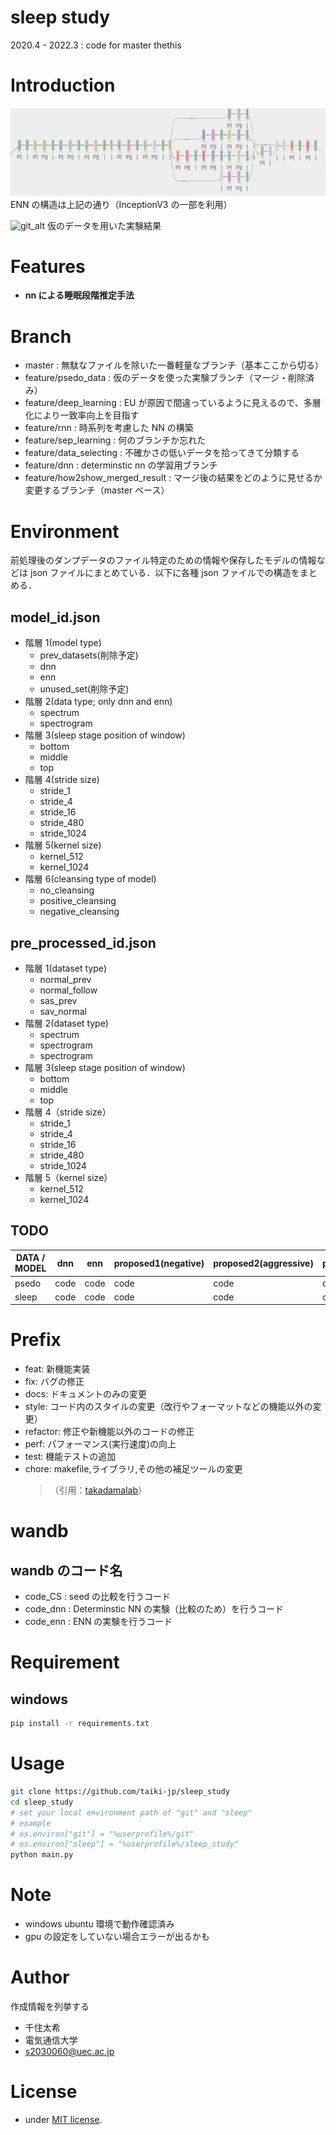 # sleep study

2020.4 - 2022.3 : code for master thethis

# Introduction

![net_alt](gallery/my_network.png "my_network")
ENN の構造は上記の通り（InceptionV3 の一部を利用）

![git_alt](gallery/out.gif "my_psedo")
仮のデータを用いた実験結果

# Features

- <strong>nn による睡眠段階推定手法</strong>

# Branch

- master : 無駄なファイルを除いた一番軽量なブランチ（基本ここから切る）
- feature/psedo_data : 仮のデータを使った実験ブランチ（マージ・削除済み）
- feature/deep_learning : EU が原因で間違っているように見えるので、多層化により一致率向上を目指す
- feature/rnn : 時系列を考慮した NN の構築
- feature/sep_learning : 何のブランチか忘れた
- feature/data_selecting : 不確かさの低いデータを拾ってきて分類する
- feature/dnn : determinstic nn の学習用ブランチ
- feature/how2show_merged_result : マージ後の結果をどのように見せるか変更するブランチ（master ベース）

# Environment

前処理後のダンプデータのファイル特定のための情報や保存したモデルの情報などは json ファイルにまとめている．以下に各種 json ファイルでの構造をまとめる．

## model_id.json

- 階層 1(model type)
  - prev_datasets(削除予定)
  - dnn
  - enn
  - unused_set(削除予定)
- 階層 2(data type; only dnn and enn)
  - spectrum
  - spectrogram
- 階層 3(sleep stage position of window)
  - bottom
  - middle
  - top
- 階層 4(stride size)
  - stride_1
  - stride_4
  - stride_16
  - stride_480
  - stride_1024
- 階層 5(kernel size)
  - kernel_512
  - kernel_1024
- 階層 6(cleansing type of model)
  - no_cleansing
  - positive_cleansing
  - negative_cleansing

## pre_processed_id.json

- 階層 1(dataset type)
  - normal_prev
  - normal_follow
  - sas_prev
  - sav_normal
- 階層 2(dataset type)
  - spectrum
  - spectrogram
  - spectrogram
- 階層 3(sleep stage position of window)
  - bottom
  - middle
  - top
- 階層 4（stride size）
  - stride_1
  - stride_4
  - stride_16
  - stride_480
  - stride_1024
- 階層 5（kernel size）
  - kernel_512
  - kernel_1024

## TODO

| DATA / MODEL | dnn  | enn  | proposed1(negative) | proposed2(aggressive) | proposed3(hierarichical) |
| ------------ | ---- | ---- | ------------------- | --------------------- | ------------------------ |
| psedo        | code | code | code                | code                  | code                     |
| sleep        | code | code | code                | code                  | code                     |

# Prefix

- feat: 新機能実装
- fix: バグの修正
- docs: ドキュメントのみの変更
- style: コード内のスタイルの変更（改行やフォーマットなどの機能以外の変更）
- refactor: 修正や新機能以外のコードの修正
- perf: パフォーマンス(実行速度)の向上
- test: 機能テストの追加
- chore: makefile,ライブラリ,その他の補足ツールの変更
  > （引用：[takadamalab](https://github.com/takadamalab)）

# wandb

## wandb のコード名

- code_CS : seed の比較を行うコード
- code_dnn : Determinstic NN の実験（比較のため）を行うコード
- code_enn : ENN の実験を行うコード

# Requirement

## windows

```bash
pip install -r requirements.txt
```

# Usage

```bash
git clone https://github.com/taiki-jp/sleep_study
cd sleep_study
# set your local environment path of "git" and "sleep"
# example
# os.environ["git"] = "%userprofile%/git"
# os.environ["sleep"] = "%userprofile%/sleep_study"
python main.py
```

# Note

- windows ubuntu 環境で動作確認済み
- gpu の設定をしていない場合エラーが出るかも

# Author

作成情報を列挙する

- 千住太希
- 電気通信大学
- s2030060@uec.ac.jp

# License

- under [MIT license](https://en.wikipedia.org/wiki/MIT_License).
